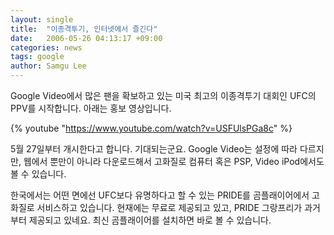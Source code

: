 ```yaml
---
layout: single
title:  "이종격투기, 인터넷에서 즐긴다"
date:   2006-05-26 04:13:17 +09:00
categories: news
tags: google
author: Samgu Lee
---
```

Google Video에서 많은 팬을 확보하고 있는 미국 최고의 이종격투기 대회인 UFC의 PPV를 시작합니다. 아래는 홍보 영상입니다.

{% youtube "https://www.youtube.com/watch?v=USFUlsPGa8c" %}

5월 27일부터 개시한다고 합니다. 기대되는군요. Google Video는 설정에 따라 다르지만, 웹에서 뿐만이 아니라 다운로드해서 고화질로 컴퓨터 혹은 PSP, Video iPod에서도 볼 수 있습니다.

한국에서는 어떤 면에선 UFC보다 유명하다고 할 수 있는 PRIDE를 곰플래이어에서 고화질로 서비스하고 있습니다. 현재에는 무료로 제공되고 있고, PRIDE 그랑프리가 과거부터 제공되고 있네요. 최신 곰플래이어를 설치하면 바로 볼 수 있습니다.
